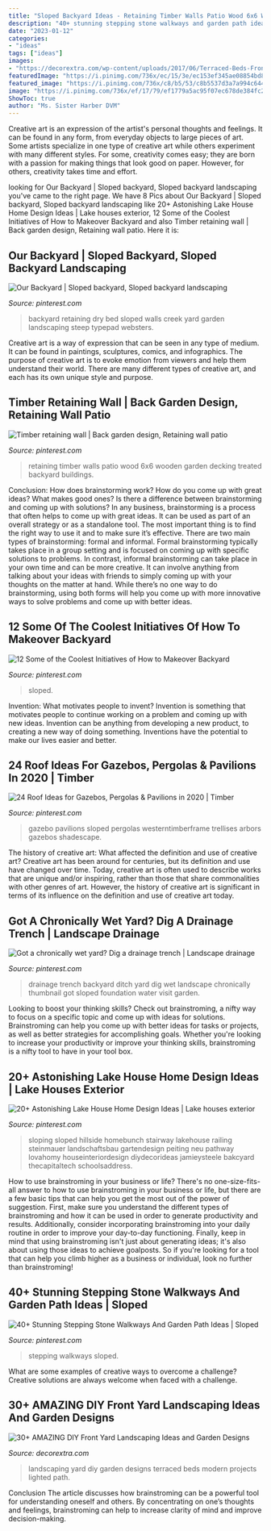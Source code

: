 ```yaml
---
title: "Sloped Backyard Ideas - Retaining Timber Walls Patio Wood 6x6 Wooden Garden Decking Treated Backyard Buildings"
description: "40+ stunning stepping stone walkways and garden path ideas"
date: "2023-01-12"
categories:
- "ideas"
tags: ["ideas"]
images:
- "https://decorextra.com/wp-content/uploads/2017/06/Terraced-Beds-Front-Yard-Landscaping-Ideas-and-projects.jpg"
featuredImage: "https://i.pinimg.com/736x/ec/15/3e/ec153ef345ae08854bd875cd26c5f764.jpg"
featured_image: "https://i.pinimg.com/736x/c8/b5/53/c8b5537d3a7a994c644d473708805b7f--retaining-walls-decks.jpg"
image: "https://i.pinimg.com/736x/ef/17/79/ef1779a5ac95f07ec678de384fc24adb--rock-retaining-wall-dry-creek-bed.jpg"
ShowToc: true
author: "Ms. Sister Harber DVM"
---
```



Creative art is an expression of the artist's personal thoughts and feelings. It can be found in any form, from everyday objects to large pieces of art. Some artists specialize in one type of creative art while others experiment with many different styles. For some, creativity comes easy; they are born with a passion for making things that look good on paper. However, for others, creativity takes time and effort.

	

		
looking for Our Backyard | Sloped backyard, Sloped backyard landscaping you've came to the right page. We have 8 Pics about Our Backyard | Sloped backyard, Sloped backyard landscaping like 20+ Astonishing Lake House Home Design Ideas | Lake houses exterior, 12 Some of the Coolest Initiatives of How to Makeover Backyard and also Timber retaining wall | Back garden design, Retaining wall patio. Here it is:
		
    
## Our Backyard | Sloped Backyard, Sloped Backyard Landscaping

<img loading=lazy src="https://i.pinimg.com/736x/ef/17/79/ef1779a5ac95f07ec678de384fc24adb--rock-retaining-wall-dry-creek-bed.jpg" onerror="this.onerror=null;this.src='https://tse1.mm.bing.net/th?id=OIP.LqFCB3wwEtSfw2ybHjHBdQEsDI&amp;pid=15.1';" alt="Our Backyard | Sloped backyard, Sloped backyard landscaping">

_Source: pinterest.com_

>backyard retaining dry bed sloped walls creek yard garden landscaping steep typepad websters. 

	

Creative art is a way of expression that can be seen in any type of medium. It can be found in paintings, sculptures, comics, and infographics. The purpose of creative art is to evoke emotion from viewers and help them understand their world. There are many different types of creative art, and each has its own unique style and purpose.

    
## Timber Retaining Wall | Back Garden Design, Retaining Wall Patio

<img loading=lazy src="https://i.pinimg.com/736x/c8/b5/53/c8b5537d3a7a994c644d473708805b7f--retaining-walls-decks.jpg" onerror="this.onerror=null;this.src='https://tse3.mm.bing.net/th?id=OIP.r1LBVZ4p1s0u5IhkzPaIlQHaJ5&amp;pid=15.1';" alt="Timber retaining wall | Back garden design, Retaining wall patio">

_Source: pinterest.com_

>retaining timber walls patio wood 6x6 wooden garden decking treated backyard buildings. 

	

Conclusion: How does brainstorming work? How do you come up with great ideas? What makes good ones? Is there a difference between brainstorming and coming up with solutions?
In any business, brainstorming is a process that often helps to come up with great ideas. It can be used as part of an overall strategy or as a standalone tool. The most important thing is to find the right way to use it and to make sure it’s effective. There are two main types of brainstorming: formal and informal. Formal brainstorming typically takes place in a group setting and is focused on coming up with specific solutions to problems. In contrast, informal brainstorming can take place in your own time and can be more creative. It can involve anything from talking about your ideas with friends to simply coming up with your thoughts on the matter at hand. While there’s no one way to do brainstorming, using both forms will help you come up with more innovative ways to solve problems and come up with better ideas.

    
## 12 Some Of The Coolest Initiatives Of How To Makeover Backyard

<img loading=lazy src="https://i.pinimg.com/736x/e8/0c/f6/e80cf6c5d2cd1ddb46e159a8ff51ccf7.jpg" onerror="this.onerror=null;this.src='https://tse2.mm.bing.net/th?id=OIP.TDIjIwqxA5aWmKMbXIcQVQHaLH&amp;pid=15.1';" alt="12 Some of the Coolest Initiatives of How to Makeover Backyard">

_Source: pinterest.com_

>sloped. 

	

Invention: What motivates people to invent?
Invention is something that motivates people to continue working on a problem and coming up with new ideas. Invention can be anything from developing a new product, to creating a new way of doing something. Inventions have the potential to make our lives easier and better.

    
## 24 Roof Ideas For Gazebos, Pergolas &amp; Pavilions In 2020 | Timber

<img loading=lazy src="https://i.pinimg.com/736x/48/17/ac/4817acb6e0cb518ea298de499c5e2640.jpg" onerror="this.onerror=null;this.src='https://tse4.mm.bing.net/th?id=OIP.WAMQA40KD61qWAyY5NkeRgHaD-&amp;pid=15.1';" alt="24 Roof Ideas for Gazebos, Pergolas &amp; Pavilions in 2020 | Timber">

_Source: pinterest.com_

>gazebo pavilions sloped pergolas westerntimberframe trellises arbors gazebos shadescape. 

	

The history of creative art: What affected the definition and use of creative art?
Creative art has been around for centuries, but its definition and use have changed over time. Today, creative art is often used to describe works that are unique and/or inspiring, rather than those that share commonalities with other genres of art. However, the history of creative art is significant in terms of its influence on the definition and use of creative art today.

    
## Got A Chronically Wet Yard? Dig A Drainage Trench | Landscape Drainage

<img loading=lazy src="https://i.pinimg.com/736x/a4/40/54/a440548f994e31c19858c7b6ad6d7b64.jpg" onerror="this.onerror=null;this.src='https://tse2.mm.bing.net/th?id=OIP.1Lczg7B_txRFd6ksGxWZvgHaJ3&amp;pid=15.1';" alt="Got a chronically wet yard? Dig a drainage trench | Landscape drainage">

_Source: pinterest.com_

>drainage trench backyard ditch yard dig wet landscape chronically thumbnail got sloped foundation water visit garden. 

	

Looking to boost your thinking skills? Check out brainstroming, a nifty way to focus on a specific topic and come up with ideas for solutions. Brainstroming can help you come up with better ideas for tasks or projects, as well as better strategies for accomplishing goals. Whether you're looking to increase your productivity or improve your thinking skills, brainstroming is a nifty tool to have in your tool box.

    
## 20+ Astonishing Lake House Home Design Ideas | Lake Houses Exterior

<img loading=lazy src="https://i.pinimg.com/736x/c7/f9/b6/c7f9b68f5a665e6e86234adb330d1abb.jpg" onerror="this.onerror=null;this.src='https://tse4.mm.bing.net/th?id=OIP.pie-6wvre9tc5MZYBarRiwHaLH&amp;pid=15.1';" alt="20+ Astonishing Lake House Home Design Ideas | Lake houses exterior">

_Source: pinterest.com_

>sloping sloped hillside homebunch stairway lakehouse railing steinmauer landschaftsbau gartendesign peiting neu pathway lovahomy houseinteriordesign diydecorideas jamieysteele bakcyard thecapitaltech schoolsaddress. 

	

How to use brainstroming in your business or life?
There's no one-size-fits-all answer to how to use brainstroming in your business or life, but there are a few basic tips that can help you get the most out of the power of suggestion. First, make sure you understand the different types of brainstroming and how it can be used in order to generate productivity and results. Additionally, consider incorporating brainstroming into your daily routine in order to improve your day-to-day functioning. Finally, keep in mind that using brainstroming isn't just about generating ideas; it's also about using those ideas to achieve goalposts. So if you're looking for a tool that can help you climb higher as a business or individual, look no further than brainstroming!

    
## 40+ Stunning Stepping Stone Walkways And Garden Path Ideas | Sloped

<img loading=lazy src="https://i.pinimg.com/736x/ec/15/3e/ec153ef345ae08854bd875cd26c5f764.jpg" onerror="this.onerror=null;this.src='https://tse4.mm.bing.net/th?id=OIP.oj-480WJqTWO3oqSAbXwVAHaJ3&amp;pid=15.1';" alt="40+ Stunning Stepping Stone Walkways And Garden Path Ideas | Sloped">

_Source: pinterest.com_

>stepping walkways sloped. 

	

What are some examples of creative ways to overcome a challenge?
Creative solutions are always welcome when faced with a challenge.

    
## 30+ AMAZING DIY Front Yard Landscaping Ideas And Garden Designs

<img loading=lazy src="https://decorextra.com/wp-content/uploads/2017/06/Terraced-Beds-Front-Yard-Landscaping-Ideas-and-projects.jpg" onerror="this.onerror=null;this.src='https://tse2.mm.bing.net/th?id=OIP.IQPDANCckXrK_6pkksEF5QHaJ3&amp;pid=15.1';" alt="30+ AMAZING DIY Front Yard Landscaping Ideas and Garden Designs">

_Source: decorextra.com_

>landscaping yard diy garden designs terraced beds modern projects lighted path. 

	

Conclusion
The article discusses how brainstroming can be a powerful tool for understanding oneself and others. By concentrating on one’s thoughts and feelings, brainstroming can help to increase clarity of mind and improve decision-making.

